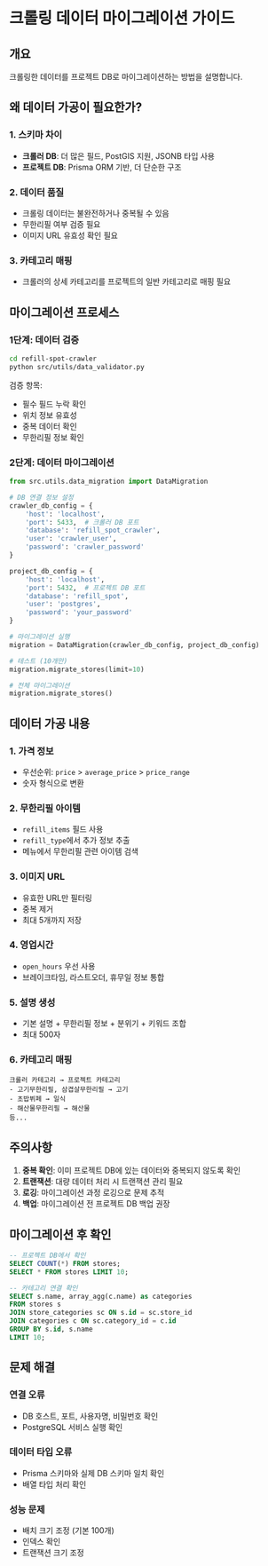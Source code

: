 # 크롤링 데이터 마이그레이션 가이드

## 개요

크롤링한 데이터를 프로젝트 DB로 마이그레이션하는 방법을 설명합니다.

## 왜 데이터 가공이 필요한가?

### 1. 스키마 차이

- **크롤러 DB**: 더 많은 필드, PostGIS 지원, JSONB 타입 사용
- **프로젝트 DB**: Prisma ORM 기반, 더 단순한 구조

### 2. 데이터 품질

- 크롤링 데이터는 불완전하거나 중복될 수 있음
- 무한리필 여부 검증 필요
- 이미지 URL 유효성 확인 필요

### 3. 카테고리 매핑

- 크롤러의 상세 카테고리를 프로젝트의 일반 카테고리로 매핑 필요

## 마이그레이션 프로세스

### 1단계: 데이터 검증

```bash
cd refill-spot-crawler
python src/utils/data_validator.py
```

검증 항목:

- 필수 필드 누락 확인
- 위치 정보 유효성
- 중복 데이터 확인
- 무한리필 정보 확인

### 2단계: 데이터 마이그레이션

```python
from src.utils.data_migration import DataMigration

# DB 연결 정보 설정
crawler_db_config = {
    'host': 'localhost',
    'port': 5433,  # 크롤러 DB 포트
    'database': 'refill_spot_crawler',
    'user': 'crawler_user',
    'password': 'crawler_password'
}

project_db_config = {
    'host': 'localhost',
    'port': 5432,  # 프로젝트 DB 포트
    'database': 'refill_spot',
    'user': 'postgres',
    'password': 'your_password'
}

# 마이그레이션 실행
migration = DataMigration(crawler_db_config, project_db_config)

# 테스트 (10개만)
migration.migrate_stores(limit=10)

# 전체 마이그레이션
migration.migrate_stores()
```

## 데이터 가공 내용

### 1. 가격 정보

- 우선순위: `price` > `average_price` > `price_range`
- 숫자 형식으로 변환

### 2. 무한리필 아이템

- `refill_items` 필드 사용
- `refill_type`에서 추가 정보 추출
- 메뉴에서 무한리필 관련 아이템 검색

### 3. 이미지 URL

- 유효한 URL만 필터링
- 중복 제거
- 최대 5개까지 저장

### 4. 영업시간

- `open_hours` 우선 사용
- 브레이크타임, 라스트오더, 휴무일 정보 통합

### 5. 설명 생성

- 기본 설명 + 무한리필 정보 + 분위기 + 키워드 조합
- 최대 500자

### 6. 카테고리 매핑

```
크롤러 카테고리 → 프로젝트 카테고리
- 고기무한리필, 삼겹살무한리필 → 고기
- 초밥뷔페 → 일식
- 해산물무한리필 → 해산물
등...
```

## 주의사항

1. **중복 확인**: 이미 프로젝트 DB에 있는 데이터와 중복되지 않도록 확인
2. **트랜잭션**: 대량 데이터 처리 시 트랜잭션 관리 필요
3. **로깅**: 마이그레이션 과정 로깅으로 문제 추적
4. **백업**: 마이그레이션 전 프로젝트 DB 백업 권장

## 마이그레이션 후 확인

```sql
-- 프로젝트 DB에서 확인
SELECT COUNT(*) FROM stores;
SELECT * FROM stores LIMIT 10;

-- 카테고리 연결 확인
SELECT s.name, array_agg(c.name) as categories
FROM stores s
JOIN store_categories sc ON s.id = sc.store_id
JOIN categories c ON sc.category_id = c.id
GROUP BY s.id, s.name
LIMIT 10;
```

## 문제 해결

### 연결 오류

- DB 호스트, 포트, 사용자명, 비밀번호 확인
- PostgreSQL 서비스 실행 확인

### 데이터 타입 오류

- Prisma 스키마와 실제 DB 스키마 일치 확인
- 배열 타입 처리 확인

### 성능 문제

- 배치 크기 조정 (기본 100개)
- 인덱스 확인
- 트랜잭션 크기 조정
